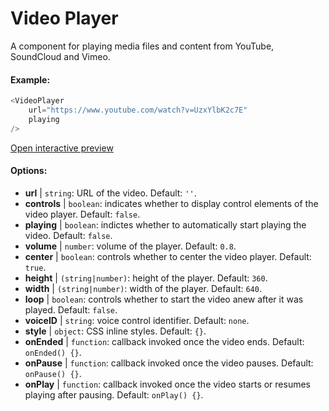 # Video Player

A component for playing media files and content from YouTube, SoundCloud and Vimeo.

#### Example:

``` js
<VideoPlayer
    url="https://www.youtube.com/watch?v=UzxYlbK2c7E"
    playing
/>
```

[Open interactive preview](https://isle.heinz.cmu.edu/components/video-player/)

#### Options:

* __url__ | `string`: URL of the video. Default: `''`.
* __controls__ | `boolean`: indicates whether to display control elements of the video player. Default: `false`.
* __playing__ | `boolean`: indictes whether to automatically start playing the video. Default: `false`.
* __volume__ | `number`: volume of the player. Default: `0.8`.
* __center__ | `boolean`: controls whether to center the video player. Default: `true`.
* __height__ | `(string|number)`: height of the player. Default: `360`.
* __width__ | `(string|number)`: width of the player. Default: `640`.
* __loop__ | `boolean`: controls whether to start the video anew after it was played. Default: `false`.
* __voiceID__ | `string`: voice control identifier. Default: `none`.
* __style__ | `object`: CSS inline styles. Default: `{}`.
* __onEnded__ | `function`: callback invoked once the video ends. Default: `onEnded() {}`.
* __onPause__ | `function`: callback invoked once the video pauses. Default: `onPause() {}`.
* __onPlay__ | `function`: callback invoked once the video starts or resumes playing after pausing. Default: `onPlay() {}`.
